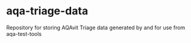 # aqa-triage-data
Repository for storing AQAvit Triage data generated by and for use from aqa-test-tools
